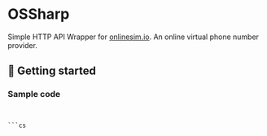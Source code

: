 # OSSharp
Simple HTTP API Wrapper for [onlinesim.io](https://onlinesim.io/).
An online virtual phone number provider.

## 🏁 Getting started

### Sample code
```


```cs
